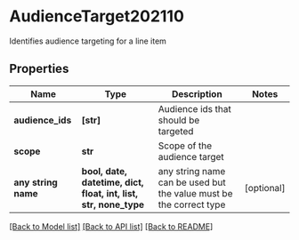# AudienceTarget202110

Identifies audience targeting for a line item

## Properties
Name | Type | Description | Notes
------------ | ------------- | ------------- | -------------
**audience_ids** | **[str]** | Audience ids that should be targeted | 
**scope** | **str** | Scope of the audience target | 
**any string name** | **bool, date, datetime, dict, float, int, list, str, none_type** | any string name can be used but the value must be the correct type | [optional]

[[Back to Model list]](../README.md#documentation-for-models) [[Back to API list]](../README.md#documentation-for-api-endpoints) [[Back to README]](../README.md)


